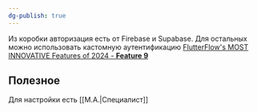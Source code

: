 ```yaml
---
dg-publish: true
---
```

Из коробки авторизация есть от Firebase и Supabase. 
Для остальных можно использовать кастомную аутентификацию
[FlutterFlow's MOST INNOVATIVE Features of 2024 - **Feature 9**](https://www.youtube.com/watch?v=aLg-sQ83Cqg)

## Полезное
Для настройки есть [[M.A.|Специалист]]